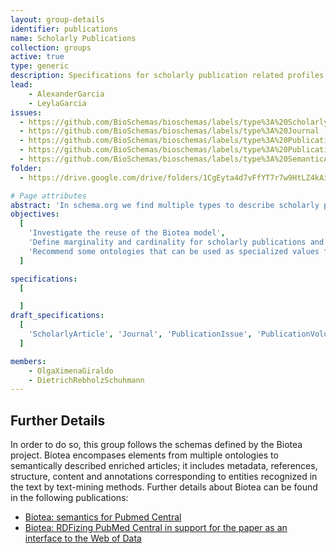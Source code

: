 ```yaml
---
layout: group-details
identifier: publications
name: Scholarly Publications
collection: groups
active: true
type: generic
description: Specifications for scholarly publication related profiles
lead:
    - AlexanderGarcia
    - LeylaGarcia
issues:
  - https://github.com/BioSchemas/bioschemas/labels/type%3A%20Scholarlyarticle
  - https://github.com/BioSchemas/bioschemas/labels/type%3A%20Journal
  - https://github.com/BioSchemas/bioschemas/labels/type%3A%20PublicationIssue
  - https://github.com/BioSchemas/bioschemas/labels/type%3A%20PublicationVolume
  - https://github.com/BioSchemas/bioschemas/labels/type%3A%20SemanticAnnotation
folder:
  - https://drive.google.com/drive/folders/1CgEyta4d7vFfYT7r7w9HtLZ4kAidDmJI

# Page attributes
abstract: 'In schema.org we find multiple types to describe scholarly publications. This group aims to define the profiles for those most relevant for publications in sciences, particularly the Life Sciences. '
objectives:
  [
    'Investigate the reuse of the Biotea model',
    'Define marginality and cardinality for scholarly publications and related types such as journal, publication issue and publication volume',
    'Recommend some ontologies that can be used as specialized values for some properties'
  ]

specifications:
  [

  ]
draft_specifications:
  [
    'ScholarlyArticle', 'Journal', 'PublicationIssue', 'PublicationVolume', 'SemanticAnnotation'
  ]

members:
    - OlgaXimenaGiraldo
    - DietrichRebholzSchuhmann
---
```


<h2>Further Details</h2>
<p>In order to do so, this group follows the schemas defined by the <a herf='http://biotea.github.io/'>Biotea project</a>. Biotea encompases elements from multiple ontologies to semantically described enriched articles; it includes metadata, references, structure, content and annotations corresponding to entities recognized in the text by text-mining methods. Further details about Biotea can be found in the following publications:</p>
<ul>
  <li><a href="https://peerj.com/articles/4201/">Biotea: semantics for Pubmed Central</a></li>
  <li><a href="https://jbiomedsem.biomedcentral.com/articles/10.1186/2041-1480-4-S1-S5">Biotea: RDFizing PubMed Central in support for the paper as an interface to the Web of Data</a></li>
</ul>

